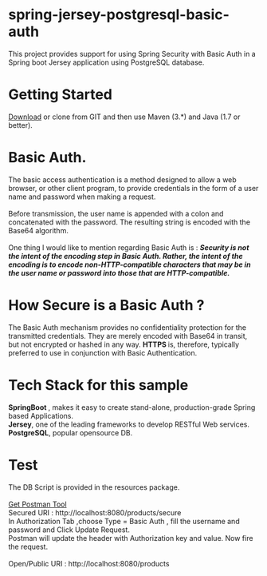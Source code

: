 # spring-jersey-postgresql-basic-auth

This project provides support for using Spring Security with Basic Auth in a Spring boot Jersey application using PostgreSQL database. 

# Getting Started
<a href="https://github.com/sreenudooosari/spring-jersey-postgresql-basic-auth/archive/master.zip">Download</a> or clone from GIT and then use Maven (3.*) and Java (1.7 or better).

# Basic Auth.
  The basic access authentication is a method designed to allow a web browser, or other client program, to provide credentials in the form   of a user name and password  when making a request. <br><br> Before transmission, the user name is appended with a colon and concatenated with the password. The resulting string is encoded with the Base64 algorithm. <br> <br>
 One thing I would like to mention regarding Basic Auth is :
 <i><strong> Security is not the intent of the encoding step in Basic Auth. Rather, the intent of the encoding is to encode non-HTTP-compatible characters that   may be in the user name or password into those that are HTTP-compatible.</strong></i>
 
# How Secure is a Basic Auth ?

The Basic Auth mechanism provides no confidentiality protection for the transmitted credentials. They are merely encoded with Base64 in transit, but not encrypted or hashed in any way. <strong> HTTPS </strong> is, therefore, typically preferred to use in conjunction with Basic Authentication.

# Tech Stack for this sample
 <strong>SpringBoot </strong>, makes it easy to create stand-alone, production-grade Spring based Applications.<br>
 <strong>Jersey</strong>, one of the leading frameworks to develop RESTful Web services.<br>
 <strong>PostgreSQL</strong>, popular opensource DB.
 
 # Test
The DB Script is provided in the resources package.<br><br>
<a href="https://www.getpostman.com/">Get Postman Tool </a> <br>
Secured URI :  http://localhost:8080/products/secure <br>
In Authorization Tab ,choose Type = Basic Auth , fill the username and password and Click Update Request.<br>
Postman will update the header with Authorization key and value. Now fire the request.<br><br>
Open/Public URI : http://localhost:8080/products <br>
